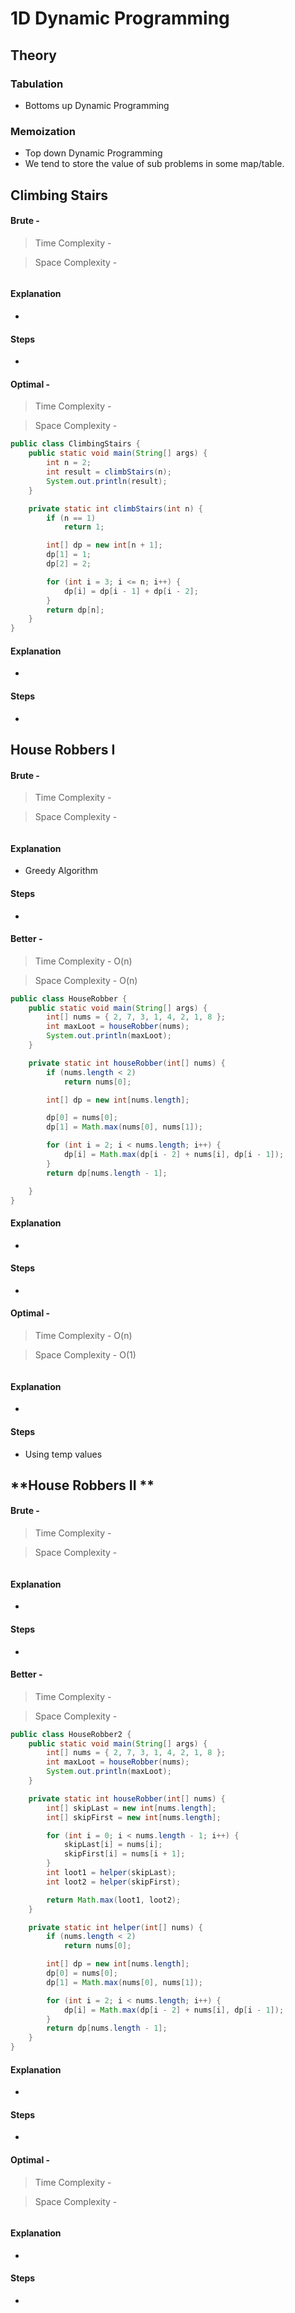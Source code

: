 # **1D Dynamic Programming**
## **Theory**
### Tabulation
- Bottoms up Dynamic Programming 
### Memoization
- Top down Dynamic Programming
- We tend to store the value of sub problems in some map/table.

## **Climbing Stairs**
>

#### Brute - 
>Time Complexity - 

>Space Complexity - 
```java

```
#### Explanation

-

#### Steps

-

#### Optimal -
>Time Complexity - 

>Space Complexity - 

```java
public class ClimbingStairs {
    public static void main(String[] args) {
        int n = 2;
        int result = climbStairs(n);
        System.out.println(result);
    }

    private static int climbStairs(int n) {
        if (n == 1)
            return 1;

        int[] dp = new int[n + 1];
        dp[1] = 1;
        dp[2] = 2;

        for (int i = 3; i <= n; i++) {
            dp[i] = dp[i - 1] + dp[i - 2];
        }
        return dp[n];
    }
}
```
#### Explanation

-

#### Steps

-

## **House Robbers I**
>
#### Brute - 
>Time Complexity - 

>Space Complexity - 
```java

```
#### Explanation

- Greedy Algorithm

#### Steps

-

#### Better - 
>Time Complexity - O(n)

>Space Complexity - O(n)
```java
public class HouseRobber {
    public static void main(String[] args) {
        int[] nums = { 2, 7, 3, 1, 4, 2, 1, 8 };
        int maxLoot = houseRobber(nums);
        System.out.println(maxLoot);
    }

    private static int houseRobber(int[] nums) {
        if (nums.length < 2)
            return nums[0];

        int[] dp = new int[nums.length];

        dp[0] = nums[0];
        dp[1] = Math.max(nums[0], nums[1]);

        for (int i = 2; i < nums.length; i++) {
            dp[i] = Math.max(dp[i - 2] + nums[i], dp[i - 1]);
        }
        return dp[nums.length - 1];

    }
}
```
#### Explanation

-

#### Steps

-

#### Optimal -
>Time Complexity - O(n)

>Space Complexity - O(1)

```java

```
#### Explanation

-

#### Steps

- Using temp values

## **House Robbers II **
>
#### Brute - 
>Time Complexity - 

>Space Complexity - 
```java

```
#### Explanation

-

#### Steps

-

#### Better - 
>Time Complexity - 

>Space Complexity - 
```java
public class HouseRobber2 {
    public static void main(String[] args) {
        int[] nums = { 2, 7, 3, 1, 4, 2, 1, 8 };
        int maxLoot = houseRobber(nums);
        System.out.println(maxLoot);
    }

    private static int houseRobber(int[] nums) {
        int[] skipLast = new int[nums.length];
        int[] skipFirst = new int[nums.length];

        for (int i = 0; i < nums.length - 1; i++) {
            skipLast[i] = nums[i];
            skipFirst[i] = nums[i + 1];
        }
        int loot1 = helper(skipLast);
        int loot2 = helper(skipFirst);

        return Math.max(loot1, loot2);
    }

    private static int helper(int[] nums) {
        if (nums.length < 2)
            return nums[0];

        int[] dp = new int[nums.length];
        dp[0] = nums[0];
        dp[1] = Math.max(nums[0], nums[1]);

        for (int i = 2; i < nums.length; i++) {
            dp[i] = Math.max(dp[i - 2] + nums[i], dp[i - 1]);
        }
        return dp[nums.length - 1];
    }
}
```
#### Explanation

-

#### Steps

-

#### Optimal -
>Time Complexity - 

>Space Complexity - 

```java

```
#### Explanation

-

#### Steps

-
